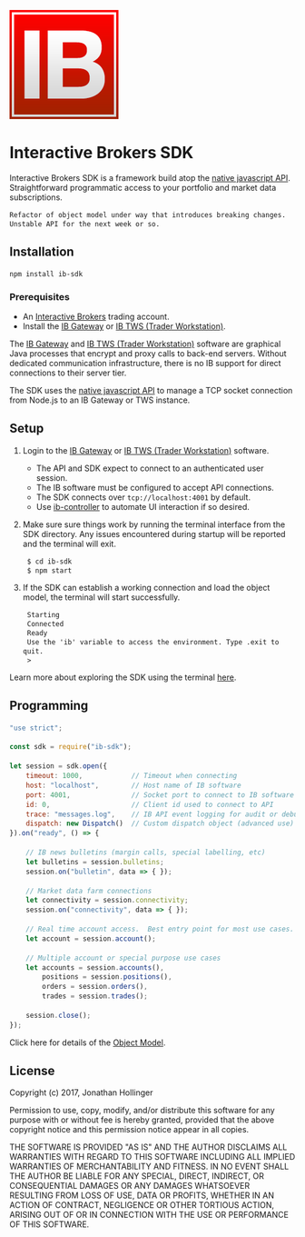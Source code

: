 [![Logo](./ib-logo.png)](http://interactivebrokers.com/)

# Interactive Brokers SDK

Interactive Brokers SDK is a framework build atop the [native javascript API](https://github.com/pilwon/node-ib).  Straightforward programmatic access to your portfolio and market data subscriptions.

    Refactor of object model under way that introduces breaking changes.  Unstable API for the next week or so.

## Installation

    npm install ib-sdk

### Prerequisites

* An [Interactive Brokers](https://www.interactivebrokers.com/) trading account.
* Install the [IB Gateway](http://interactivebrokers.github.io) or [IB TWS (Trader Workstation)](https://www.interactivebrokers.com/en/index.php?f=674&ns=T).

The [IB Gateway](http://interactivebrokers.github.io) and [IB TWS (Trader Workstation)](https://www.interactivebrokers.com/en/index.php?f=674&ns=T) software are graphical Java processes that encrypt and proxy calls to back-end servers.  Without dedicated communication infrastructure, there is no IB support for direct connections to their server tier.

The SDK uses the [native javascript API](https://github.com/pilwon/node-ib) to manage a TCP socket connection from Node.js to an IB Gateway or TWS instance.

## Setup

1. Login to the [IB Gateway](http://interactivebrokers.github.io) or [IB TWS (Trader Workstation)](https://www.interactivebrokers.com/en/index.php?f=674&ns=T) software.
    * The API and SDK expect to connect to an authenticated user session.
    * The IB software must be configured to accept API connections.
    * The SDK connects over `tcp://localhost:4001` by default.
    * Use [ib-controller](https://github.com/ib-controller/ib-controller/releases) to automate UI interaction if so desired.
2. Make sure sure things work by running the terminal interface from the SDK directory.  Any issues encountered during startup will be reported and the terminal will exit.

        $ cd ib-sdk
        $ npm start
    
3. If the SDK can establish a working connection and load the object model, the terminal will start successfully.


        Starting
        Connected
        Ready
        Use the 'ib' variable to access the environment. Type .exit to quit.
        > 

Learn more about exploring the SDK using the terminal [here](./docs/terminal.md).

## Programming

```javascript
"use strict";

const sdk = require("ib-sdk");

let session = sdk.open({
    timeout: 1000,            // Timeout when connecting
    host: "localhost",        // Host name of IB software
    port: 4001,               // Socket port to connect to IB software
    id: 0,                    // Client id used to connect to API
    trace: "messages.log",    // IB API event logging for audit or debug,
    dispatch: new Dispatch()  // Custom dispatch object (advanced use)
}).on("ready", () => {
    
    // IB news bulletins (margin calls, special labelling, etc)
    let bulletins = session.bulletins;
    session.on("bulletin", data => { });
    
    // Market data farm connections
    let connectivity = session.connectivity;
    session.on("connectivity", data => { });
    
    // Real time account access.  Best entry point for most use cases.
    let account = session.account();
    
    // Multiple account or special purpose use cases
    let accounts = session.accounts(),
        positions = session.positions(),
        orders = session.orders(),
        trades = session.trades();
    
    session.close();
});
```

Click here for details of the [Object Model](./docs/model.md).

## License

Copyright (c) 2017, Jonathan Hollinger

Permission to use, copy, modify, and/or distribute this software for any purpose with or without fee is hereby granted, provided that the above copyright notice and this permission notice appear in all copies.

THE SOFTWARE IS PROVIDED "AS IS" AND THE AUTHOR DISCLAIMS ALL WARRANTIES WITH REGARD TO THIS SOFTWARE INCLUDING ALL IMPLIED WARRANTIES OF MERCHANTABILITY AND FITNESS. IN NO EVENT SHALL THE AUTHOR BE LIABLE FOR ANY SPECIAL, DIRECT, INDIRECT, OR CONSEQUENTIAL DAMAGES OR ANY DAMAGES WHATSOEVER RESULTING FROM LOSS OF USE, DATA OR PROFITS, WHETHER IN AN ACTION OF CONTRACT, NEGLIGENCE OR OTHER TORTIOUS ACTION, ARISING OUT OF OR IN CONNECTION WITH THE USE OR PERFORMANCE OF THIS SOFTWARE.